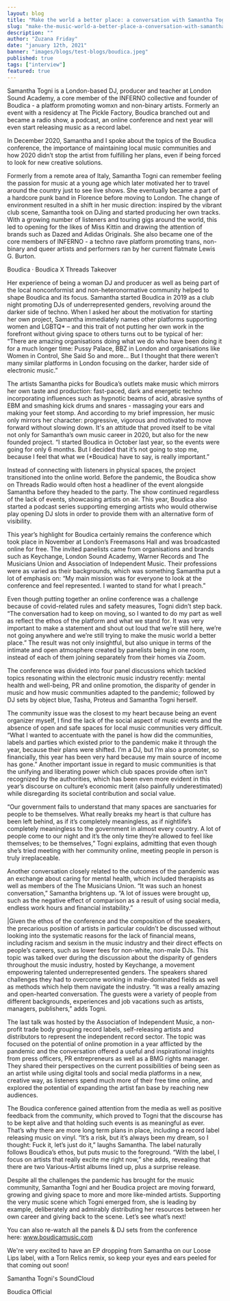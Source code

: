 ```yaml
---
layout: blog
title: "Make the world a better place: a conversation with Samantha Togni about Boudica"
slug: "make-the-music-world-a-better-place-a-conversation-with-samantha-togni-about-boudica"
description: ""
author: "Zuzana Friday"
date: "january 12th, 2021"
banner: "images/blogs/test-blogs/boudica.jpeg"
published: true
tags: ["interview"]
featured: true
---
```


Samantha Togni is a London-based DJ, producer and teacher at London Sound Academy, a core member of the INFERNO collective and founder of Boudica - a platform promoting womxn and non-binary artists. Formerly an event with a residency at The Pickle Factory, Boudica branched out and became a radio show, a podcast, an online conference and next year will even start releasing music as a record label.

In December 2020, Samantha and I spoke about the topics of the Boudica conference, the importance of maintaining local music communities and how 2020 didn’t stop the artist from fulfilling her plans, even if being forced to look for new creative solutions.

Formerly from a remote area of Italy, Samantha Togni can remember feeling the passion for music at a young age which later motivated her to travel around the country just to see live shows. She eventually became a part of a hardcore punk band in Florence before moving to London. The change of environment resulted in a shift in her music direction: inspired by the vibrant club scene, Samantha took on DJing and started producing her own tracks. With a growing number of listeners and touring gigs around the world, this led to opening for the likes of Miss Kittin and drawing the attention of brands such as Dazed and Adidas Originals. She also became one of the core members of INFERNO - a techno rave platform promoting trans, non-binary and queer artists and performers ran by her current flatmate Lewis G. Burton.

Boudica · Boudica X Threads Takeover

Her experience of being a woman DJ and producer as well as being part of the local nonconformist and non-heteronormative community helped to shape Boudica and its focus. Samantha started Boudica in 2019 as a club night promoting DJs of underrepresented genders, revolving around the darker side of techno. When I asked her about the motivation for starting her own project, Samantha immediately names other platforms supporting women and LGBTQ\* – and this trait of not putting her own work in the forefront without giving space to others turns out to be typical of her: “There are amazing organisations doing what we do who have been doing it for a much longer time: Pussy Palace, BBZ in London and organisations like Women in Control, She Said So and more… But I thought that there weren’t many similar platforms in London focusing on the darker, harder side of electronic music.”

The artists Samantha picks for Boudica’s outlets make music which mirrors her own taste and production: fast-paced, dark and energetic techno incorporating influences such as hypnotic beams of acid, abrasive synths of EBM and smashing kick drums and snares - massaging your ears and making your feet stomp. And according to my brief impression, her music only mirrors her character: progressive, vigorous and motivated to move forward without slowing down. It's an attitude that proved itself to be vital not only for Samantha’s own music career in 2020, but also for the new founded project. “I started Boudica in October last year, so the events were going for only 6 months. But I decided that it’s not going to stop me, because I feel that what we (\*Boudica) have to say, is really important.”

Instead of connecting with listeners in physical spaces, the project transitioned into the online world. Before the pandemic, the Boudica show on Threads Radio would often host a headliner of the event alongside Samantha before they headed to the party. The show continued regardless of the lack of events, showcasing artists on air. This year, Boudica also started a podcast series supporting emerging artists who would otherwise play opening DJ slots in order to provide them with an alternative form of visibility.

This year’s highlight for Boudica certainly remains the conference which took place in November at London’s Freemasons Hall and was broadcasted online for free. The invited panelists came from organisations and brands such as Keychange, London Sound Academy, Warner Records and The Musicians Union and Association of Independent Music. Their professions were as varied as their backgrounds, which was something Samantha put a lot of emphasis on: “My main mission was for everyone to look at the conference and feel represented. I wanted to stand for what I preach.”

Even though putting together an online conference was a challenge because of covid-related rules and safety measures, Togni didn’t step back. “The conversation had to keep on moving, so I wanted to do my part as well as reflect the ethos of the platform and what we stand for. It was very important to make a statement and shout out loud that we’re still here, we’re not going anywhere and we’re still trying to make the music world a better place.” The result was not only insightful, but also unique in terms of the intimate and open atmosphere created by panelists being in one room, instead of each of them joining separately from their homes via Zoom.

The conference was divided into four panel discussions which tackled topics resonating within the electronic music industry recently: mental health and well-being, PR and online promotion, the disparity of gender in music and how music communities adapted to the pandemic; followed by DJ sets by object blue, Tasha, Proteus and Samantha Togni herself.

The community issue was the closest to my heart because being an event organizer myself, I find the lack of the social aspect of music events and the absence of open and safe spaces for local music communities very difficult. “What I wanted to accentuate with the panel is how did the communities, labels and parties which existed prior to the pandemic make it through the year, because their plans were shifted. I’m a DJ, but I’m also a promoter, so financially, this year has been very hard because my main source of income has gone.” Another important issue in regard to music communities is that the unifying and liberating power which club spaces provide often isn’t recognized by the authorities, which has been even more evident in this year’s discourse on culture’s economic merit (also painfully underestimated) while disregarding its societal contribution and social value.

“Our government fails to understand that many spaces are sanctuaries for people to be themselves. What really breaks my heart is that culture has been left behind, as if it’s completely meaningless, as if nightlife’s completely meaningless to the government in almost every country. A lot of people come to our night and it’s the only time they’re allowed to feel like themselves; to be themselves,” Togni explains, admitting that even though she’s tried meeting with her community online, meeting people in person is truly irreplaceable.

Another conversation closely related to the outcomes of the pandemic was an exchange about caring for mental health, which included therapists as well as members of the The Musicians Union. “It was such an honest conversation,” Samantha brightens up. “A lot of issues were brought up, such as the negative effect of comparison as a result of using social media, endless work hours and financial instability.”

|Given the ethos of the conference and the composition of the speakers, the precarious position of artists in particular couldn’t be discussed without looking into the systematic reasons for the lack of financial means, including racism and sexism in the music industry and their direct effects on people’s careers, such as lower fees for non-white, non-male DJs. This topic was talked over during the discussion about the disparity of genders throughout the music industry, hosted by Keychange, a movement empowering talented underrepresented genders. The speakers shared challenges they had to overcome working in male-dominated fields as well as methods which help them navigate the industry. “It was a really amazing and open-hearted conversation. The guests were a variety of people from different backgrounds, experiences and job vacations such as artists, managers, publishers,” adds Togni.

The last talk was hosted by the Association of Independent Music, a non-profit trade body grouping record labels, self-releasing artists and distributors to represent the independent record sector. The topic was focused on the potential of online promotion in a year afflicted by the pandemic and the conversation offered a useful and inspirational insights from press officers, PR entrepreneurs as well as a BMG rights manager. They shared their perspectives on the current possibilities of being seen as an artist while using digital tools and social media platforms in a new, creative way, as listeners spend much more of their free time online, and explored the potential of expanding the artist fan base by reaching new audiences.

The Boudica conference gained attention from the media as well as positive feedback from the community, which proved to Togni that the discourse has to be kept alive and that holding such events is as meaningful as ever. That’s why there are more long term plans in place, including a record label releasing music on vinyl. “It’s a risk, but it’s always been my dream, so I thought: Fuck it, let’s just do it,” laughs Samantha. The label naturally follows Boudica’s ethos, but puts music to the foreground. “With the label, I focus on artists that really excite me right now,” she adds, revealing that there are two Various-Artist albums lined up, plus a surprise release.

Despite all the challenges the pandemic has brought for the music community, Samantha Togni and her Boudica project are moving forward, growing and giving space to more and more like-minded artists. Supporting the very music scene which Togni emerged from, she is leading by example, deliberately and admirably distributing her resources between her own career and giving back to the scene. Let’s see what’s next!

You can also re-watch all the panels & DJ sets from the conference here: www.boudicamusic.com

We're very excited to have an EP dropping from Samantha on our Loose Lips label, with a Torn Relics remix, so keep your eyes and ears peeled for that coming out soon!

Samantha Togni's SoundCloud

Boudica Official
